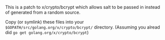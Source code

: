 This is a patch to x/crypto/bcrypt which allows salt to be passed in instead of generated from a random source.

Copy (or symlink) these files into your `$GOPATH/src/golang.org/x/crypto/bcrypt/` directory.  (Assuming you alread did `go get golang.org/x/crypto/bcrypt`)
